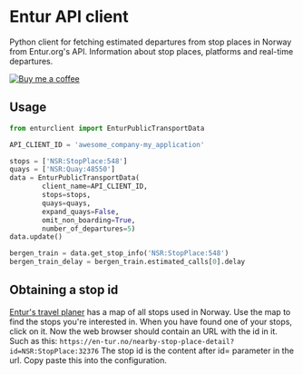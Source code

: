# Entur API client

Python client for fetching estimated departures from stop places in Norway from Entur.org's API. Information about stop places, platforms and real-time departures.

[![Buy me a coffee][buymeacoffee-shield]][buymeacoffee]

## Usage

```python
from enturclient import EnturPublicTransportData

API_CLIENT_ID = 'awesome_company-my_application' 

stops = ['NSR:StopPlace:548']
quays = ['NSR:Quay:48550']
data = EnturPublicTransportData(
        client_name=API_CLIENT_ID,
        stops=stops,
        quays=quays,
        expand_quays=False,
        omit_non_boarding=True,
        number_of_departures=5)
data.update()

bergen_train = data.get_stop_info('NSR:StopPlace:548')
bergen_train_delay = bergen_train.estimated_calls[0].delay
```

## Obtaining a stop id
 [Entur's travel planer](https://en-tur.no) has a map of all stops used in Norway. Use the map to find the stops you're interested in. When you have found one of your stops, click on it. 
 Now the web browser should contain an URL with the id in it. Such as this: 
 `https://en-tur.no/nearby-stop-place-detail?id=NSR:StopPlace:32376`
 The stop id is the content after id= parameter in the url. Copy paste this into the configuration. 

[buymeacoffee-shield]: https://www.buymeacoffee.com/assets/img/guidelines/download-assets-sm-2.svg
[buymeacoffee]: https://www.buymeacoffee.com/heine
